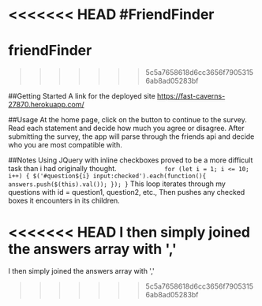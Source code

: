 <<<<<<< HEAD
#FriendFinder
=======
# friendFinder
>>>>>>> 5c5a7658618d6cc3656f79053156ab8ad05283bf

##Getting Started
A link for the deployed site
https://fast-caverns-27870.herokuapp.com/

##Usage
At the home page, click on the button to continue to the survey. Read each statement and decide how much you agree or disagree.  After submitting the survey, the app will parse through the friends api and decide who you are most compatible with.

##Notes
Using JQuery with inline checkboxes proved to be a more difficult task than i had originally thought.
`              for (let i = 1; i <= 10; i++) {
                $('#question${i} input:checked').each(function(){
                    answers.push($(this).val());
                });
            }
`
This loop iterates through my questions with id = question1, question2, etc.,
Then pushes any checked boxes it encounters in its children.

<<<<<<< HEAD
I then simply joined the answers array with ','
=======
I then simply joined the answers array with ','



                
>>>>>>> 5c5a7658618d6cc3656f79053156ab8ad05283bf
